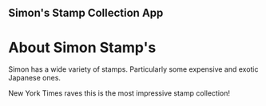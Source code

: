 Simon's Stamp Collection App
-----

# About Simon Stamp's


Simon has a wide variety of stamps. Particularly some expensive and exotic Japanese ones.  

New York Times raves this is the most impressive stamp collection!
